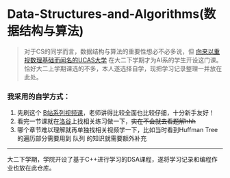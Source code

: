 # Data-Structures-and-Algorithms(数据结构与算法)
> 对于CS的同学而言，数据结构与算法的重要性想必不必多说，但 [向来以重视数理基础而闻名的UCAS大学](https://www.ucas.ac.cn/) 在大二下学期才为AI系的学生开设这门课。恰好大二上学期课选的不多，本人遂选择自学，现把学习记录整理一并放在此处。
> 
### 我采用的自学方式：
1. 先刷这个 [B站系列视频课](https://www.bilibili.com/video/BV13v4y1Q7uq/?spm_id_from=333.1387.favlist.content.click&vd_source=186b96c6ea332ffb43b871550ba88368)，老师讲得比较全面也比较仔细，十分新手友好！
2. 看完一节课就在[洛谷](https://www.luogu.com.cn/)上找相关练习做一下，<s>实在不会就去看题解hhh</s>
3. 哪个章节难以理解就再单独找相关视频学一下，比如当时看到Huffman Tree的遍历部分需要用到 队列 的知识就需要额外补充
---
大二下学期，学院开设了基于C++进行学习的DSA课程，遂将学习记录和编程作业也放在此仓库。
